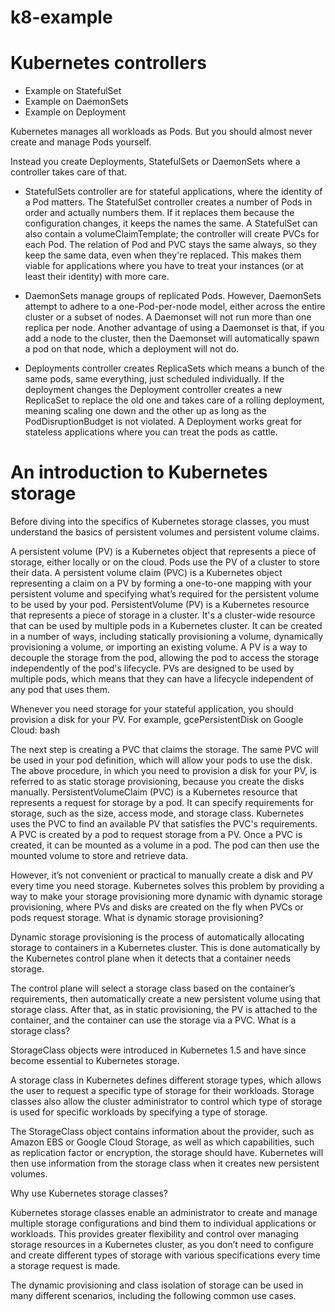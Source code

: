 # k8-example
# Kubernetes controllers
- Example on StatefulSet
- Example on DaemonSets
- Example on Deployment

Kubernetes manages all workloads as Pods. But you should almost never create and manage Pods yourself.

Instead you create Deployments, StatefulSets or DaemonSets where a controller takes care of that.

- StatefulSets controller are for stateful applications, where the identity of a Pod matters. The StatefulSet controller creates a number of Pods in order and actually numbers them. If it replaces them because the configuration changes, it keeps the names the same. A StatefulSet can also contain a volumeClaimTemplate; the controller will create PVCs for each Pod. The relation of Pod and PVC stays the same always, so they keep the same data, even when they're replaced. This makes them viable for applications where you have to treat your instances (or at least their identity) with more care.

- DaemonSets manage groups of replicated Pods. However, DaemonSets attempt to adhere to a one-Pod-per-node model, either across the entire cluster or a subset of nodes. A Daemonset will not run more than one replica per node. Another advantage of using a Daemonset is that, if you add a node to the cluster, then the Daemonset will automatically spawn a pod on that node, which a deployment will not do.

- Deployments controller creates ReplicaSets which means a bunch of the same pods, same everything, just scheduled individually. If the deployment changes the Deployment controller creates a new ReplicaSet to replace the old one and takes care of a rolling deployment, meaning scaling one down and the other up as long as the PodDisruptionBudget is not violated. A Deployment works great for stateless applications where you can treat the pods as cattle.


# An introduction to Kubernetes storage

Before diving into the specifics of Kubernetes storage classes, you must understand the basics of persistent volumes and persistent volume claims.

A persistent volume (PV) is a Kubernetes object that represents a piece of storage, either locally or on the cloud. Pods use the PV of a cluster to store their data. A persistent volume claim (PVC) is a Kubernetes object representing a claim on a PV by forming a one-to-one mapping with your persistent volume and specifying what’s required for the persistent volume to be used by your pod.
PersistentVolume (PV) is a Kubernetes resource that represents a piece of storage in a cluster. It's a cluster-wide resource that can be used by multiple pods in a Kubernetes cluster. It can be created in a number of ways, including statically provisioning a volume, dynamically provisioning a volume, or importing an existing volume.
A PV is a way to decouple the storage from the pod, allowing the pod to access the storage independently of the pod's lifecycle. PVs are designed to be used by multiple pods, which means that they can have a lifecycle independent of any pod that uses them.

Whenever you need storage for your stateful application, you should provision a disk for your PV. For example, gcePersistentDisk on Google Cloud:
bash

The next step is creating a PVC that claims the storage. The same PVC will be used in your pod definition, which will allow your pods to use the disk. The above procedure, in which you need to provision a disk for your PV, is referred to as static storage provisioning, because you create the disks manually.
PersistentVolumeClaim (PVC) is a Kubernetes resource that represents a request for storage by a pod. It can specify requirements for storage, such as the size, access mode, and storage class. Kubernetes uses the PVC to find an available PV that satisfies the PVC's requirements.
A PVC is created by a pod to request storage from a PV. Once a PVC is created, it can be mounted as a volume in a pod. The pod can then use the mounted volume to store and retrieve data.

However, it’s not convenient or practical to manually create a disk and PV every time you need storage. Kubernetes solves this problem by providing a way to make your storage provisioning more dynamic with dynamic storage provisioning, where PVs and disks are created on the fly when PVCs or pods request storage.
What is dynamic storage provisioning?

Dynamic storage provisioning is the process of automatically allocating storage to containers in a Kubernetes cluster. This is done automatically by the Kubernetes control plane when it detects that a container needs storage.

The control plane will select a storage class based on the container’s requirements, then automatically create a new persistent volume using that storage class. After that, as in static provisioning, the PV is attached to the container, and the container can use the storage via a PVC.
What is a storage class?

StorageClass objects were introduced in Kubernetes 1.5 and have since become essential to Kubernetes storage.

A storage class in Kubernetes defines different storage types, which allows the user to request a specific type of storage for their workloads. Storage classes also allow the cluster administrator to control which type of storage is used for specific workloads by specifying a type of storage.

The StorageClass object contains information about the provider, such as Amazon EBS or Google Cloud Storage, as well as which capabilities, such as replication factor or encryption, the storage should have. Kubernetes will then use information from the storage class when it creates new persistent volumes.

Why use Kubernetes storage classes?

Kubernetes storage classes enable an administrator to create and manage multiple storage configurations and bind them to individual applications or workloads. This provides greater flexibility and control over managing storage resources in a Kubernetes cluster, as you don’t need to configure and create different types of storage with various specifications every time a storage request is made.

The dynamic provisioning and class isolation of storage can be used in many different scenarios, including the following common use cases.
